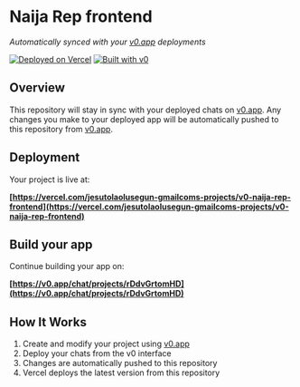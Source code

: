 # Naija Rep frontend

*Automatically synced with your [v0.app](https://v0.app) deployments*

[![Deployed on Vercel](https://img.shields.io/badge/Deployed%20on-Vercel-black?style=for-the-badge&logo=vercel)](https://vercel.com/jesutolaolusegun-gmailcoms-projects/v0-naija-rep-frontend)
[![Built with v0](https://img.shields.io/badge/Built%20with-v0.app-black?style=for-the-badge)](https://v0.app/chat/projects/rDdvGrtomHD)

## Overview

This repository will stay in sync with your deployed chats on [v0.app](https://v0.app).
Any changes you make to your deployed app will be automatically pushed to this repository from [v0.app](https://v0.app).

## Deployment

Your project is live at:

**[https://vercel.com/jesutolaolusegun-gmailcoms-projects/v0-naija-rep-frontend](https://vercel.com/jesutolaolusegun-gmailcoms-projects/v0-naija-rep-frontend)**

## Build your app

Continue building your app on:

**[https://v0.app/chat/projects/rDdvGrtomHD](https://v0.app/chat/projects/rDdvGrtomHD)**

## How It Works

1. Create and modify your project using [v0.app](https://v0.app)
2. Deploy your chats from the v0 interface
3. Changes are automatically pushed to this repository
4. Vercel deploys the latest version from this repository